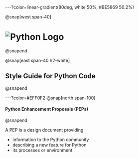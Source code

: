 ---?color=linear-gradient(80deg, white 50%, #BE5869 50.2%)

@snap[west span-40]
# ![Python Logo](https://upload.wikimedia.org/wikipedia/commons/thumb/0/0a/Python.svg/768px-Python.svg.png)
@snapend

@snap[east span-40 h2-white]
## Style Guide for Python Code
@snapend

<!--- Slide 2 -->
---?color=#EFF0F2
@snap[north span-100]
#### Python Enhancement Proposals (PEPs)
@snapend

A PEP is a design document providing

* information to the Python community
* describing a new feature for Python
* its processes or environment

